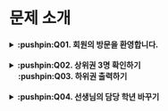 # 문제 소개
<details>
    <summary><strong>:pushpin:Q01. 회원의 방문을 환영합니다.</strong></summary><br>
    :+1:<strong>with</strong> 조태익(https://github.com/vankze34), 최한승(https://github.com/Sun1203)<br>
    :heavy_check_mark:<strong>My role</strong><br>
    &nbsp;&nbsp;&nbsp;&nbsp;&nbsp;&nbsp;1. 전체적인 아이디어 제공<br>
    &nbsp;&nbsp;&nbsp;&nbsp;&nbsp;&nbsp;2. 코드 작성 및 병합<br>
</details>
<br>

<details>
    <summary><strong>:pushpin:Q02. 상위권 3명 확인하기</strong><br>
    &nbsp;&nbsp;&nbsp;&nbsp;<strong>:pushpin:Q03. 하위권 출력하기</strong></summary>
    :+1:<strong>with</strong> 류선영(https://github.com/sonyujin95), 이진의(https://github.com/leejineui)<br>
    :heavy_check_mark:<strong>My role</strong><br>
    &nbsp;&nbsp;&nbsp;&nbsp;&nbsp;&nbsp;1. 전체적인 아이디어 제공<br>
    &nbsp;&nbsp;&nbsp;&nbsp;&nbsp;&nbsp;2. 팀원들이 다양한 문자열 포매팅을 활용하도록 도움<br>
    &nbsp;&nbsp;&nbsp;&nbsp;&nbsp;&nbsp;3. md파일 제작<br>

</details>
<br>

<details>
    <summary><strong>:pushpin:Q04. 선생님의 담당 학년 바꾸기</strong></summary>
    Made by myself :blush:
</details>
<br>

